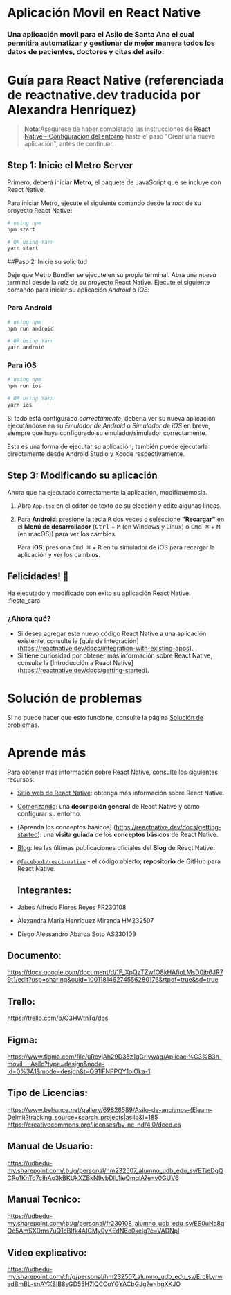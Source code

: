 # Aplicación Movil en React Native
### Una aplicación movil para el Asilo de Santa Ana el cual permitira automatizar y gestionar de mejor manera todos los datos de pacientes, doctores y citas del asilo.

# Guía para React Native (referenciada de reactnative.dev traducida por Alexandra Henríquez)

>**Nota**:Asegúrese de haber completado las instrucciones de [React Native - Configuración del entorno](https://reactnative.dev/docs/environment-setup) hasta el paso "Crear una nueva aplicación", antes de continuar.

## Step 1: Inicie el Metro Server

Primero, deberá iniciar **Metro**, el paquete de JavaScript que se incluye con React Native.

Para iniciar Metro, ejecute el siguiente comando desde la _root_ de su proyecto React Native:

```bash
# using npm
npm start

# OR using Yarn
yarn start
```

##Paso 2: Inicie su solicitud

Deje que Metro Bundler se ejecute en su propia terminal. Abra una _nueva_ terminal desde la _raíz_ de su proyecto React Native. Ejecute el siguiente comando para iniciar su aplicación _Android_ o _iOS_:

### Para Android

```bash
# using npm
npm run android

# OR using Yarn
yarn android
```

### Para iOS

```bash
# using npm
npm run ios

# OR using Yarn
yarn ios
```

Si todo está configurado _correctamente_, debería ver su nueva aplicación ejecutándose en su _Emulador de Android_ o _Simulador de iOS_ en breve, siempre que haya configurado su emulador/simulador correctamente.

Esta es una forma de ejecutar su aplicación; también puede ejecutarla directamente desde Android Studio y Xcode respectivamente.

## Step 3: Modificando su aplicación

Ahora que ha ejecutado correctamente la aplicación, modifiquémosla.

1. Abra `App.tsx` en el editor de texto de su elección y edite algunas líneas.
2. Para **Android**: presione la tecla <kbd>R</kbd> dos veces o seleccione **"Recargar"** en el **Menú de desarrollador** (<kbd>Ctrl</kbd> + <kbd >M</kbd> (en Windows y Linux) o <kbd>Cmd ⌘</kbd> + <kbd>M</kbd> (en macOS)) para ver los cambios.

   Para **iOS**: presiona <kbd>Cmd ⌘</kbd> + <kbd>R</kbd> en tu simulador de iOS para recargar la aplicación y ver los cambios.

## Felicidades! :tada:

Ha ejecutado y modificado con éxito su aplicación React Native. :fiesta_cara:

### ¿Ahora qué?

- Si desea agregar este nuevo código React Native a una aplicación existente, consulte la [guía de integración] (https://reactnative.dev/docs/integration-with-existing-apps).
- Si tiene curiosidad por obtener más información sobre React Native, consulte la [Introducción a React Native] (https://reactnative.dev/docs/getting-started).

# Solución de problemas

Si no puede hacer que esto funcione, consulte la página [Solución de problemas](https://reactnative.dev/docs/troubleshooting).

# Aprende más

Para obtener más información sobre React Native, consulte los siguientes recursos:

- [Sitio web de React Native](https://reactnative.dev): obtenga más información sobre React Native.
- [Comenzando](https://reactnative.dev/docs/environment-setup): una **descripción general** de React Native y cómo configurar su entorno.
- [Aprenda los conceptos básicos] (https://reactnative.dev/docs/getting-started): una **visita guiada** de los **conceptos básicos** de React Native.
- [Blog](https://reactnative.dev/blog): lea las últimas publicaciones oficiales del **Blog** de React Native.
- [`@facebook/react-native`](https://github.com/facebook/react-native) - el código abierto; **repositorio** de GitHub para React Native.

  ## Integrantes:
- Jabes Alfredo Flores Reyes FR230108
- Alexandra María Henríquez Miranda HM232507
- Diego Alessandro Abarca Soto AS230109

## Documento:
https://docs.google.com/document/d/1F_XpQzTZwfO8kHAfioLMsD0jb6JR79t1/edit?usp=sharing&ouid=100118146274556280176&rtpof=true&sd=true

## Trello:
https://trello.com/b/O3HWtnTq/dps

## Figma:
https://www.figma.com/file/uRevjAh29D35z1gGrlywag/Aplicaci%C3%B3n-movil---Asilo?type=design&node-id=0%3A1&mode=design&t=Q91lFNPPQY1oiOka-1

## Tipo de Licencias:
https://www.behance.net/gallery/69828589/Asilo-de-ancianos-(Eleam-Delmi)?tracking_source=search_projects|asilo&l=185 https://creativecommons.org/licenses/by-nc-nd/4.0/deed.es

## Manual de Usuario:
https://udbedu-my.sharepoint.com/:b:/g/personal/hm232507_alumno_udb_edu_sv/ETjeDgQCRo1KnTo7cIhAo3kBKUkXZBkN9vbDIL1ieQmqlA?e=v0GUV6

## Manual Tecnico:
https://udbedu-my.sharepoint.com/:b:/g/personal/fr230108_alumno_udb_edu_sv/ES0uNa8qOe5AmSXDms7uQ1cBIfk4AIGMy0yKEdN6c0keig?e=VADNpl

## Video explicativo:
https://udbedu-my.sharepoint.com/:f:/g/personal/hm232507_alumno_udb_edu_sv/ErcIjLyrwadBmBL-snAYXSIB8sGD55H7lQCCoYGYACbGJg?e=hgXKJO
